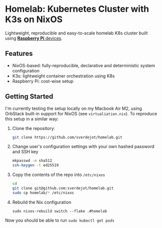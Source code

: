 # Homelab: Kubernetes Cluster with K3s on NixOS

Lightweight, reproducible and easy-to-scale homelab K8s cluster built using [**Raspberry Pi** devices](https://www.raspberrypi.com/products/raspberry-pi-5/).

## Features

- NixOS-based: fully-reproducible, declarative and deterministic system configuration
- K3s: lightweight container orchestration using K8s
- Raspberry Pi: cost-wise setup

## Getting Started

I'm currently testing the setup locally on my Macbook Air M2, using OrbStack built-in support for NixOS (see `virtualiation.nix`). To reproduce this setup in a similar way:

1. Clone the repository:
   ```bash
   git clone https://github.com/sverdejot/homelab.git
   ```
2. Change user's configuration settings with your own hashed password and SSH key
    ```bash
    mkpasswd -m sha512
    ssh-keygen -t ed25519
    ```
3. Copy the contents of the repo into `/etc/nixos`
    ```bash
    cd
    git clone git@github.com:sverdejot/homelab.git
    sudo cp homelab/* /etc/nixos
    ```
4. Rebuild the Nix configuration
    ```
    sudo nixos-rebuild switch --flake .#homelab
    ```

Now you should be able to run `sudo kubectl get pods`

